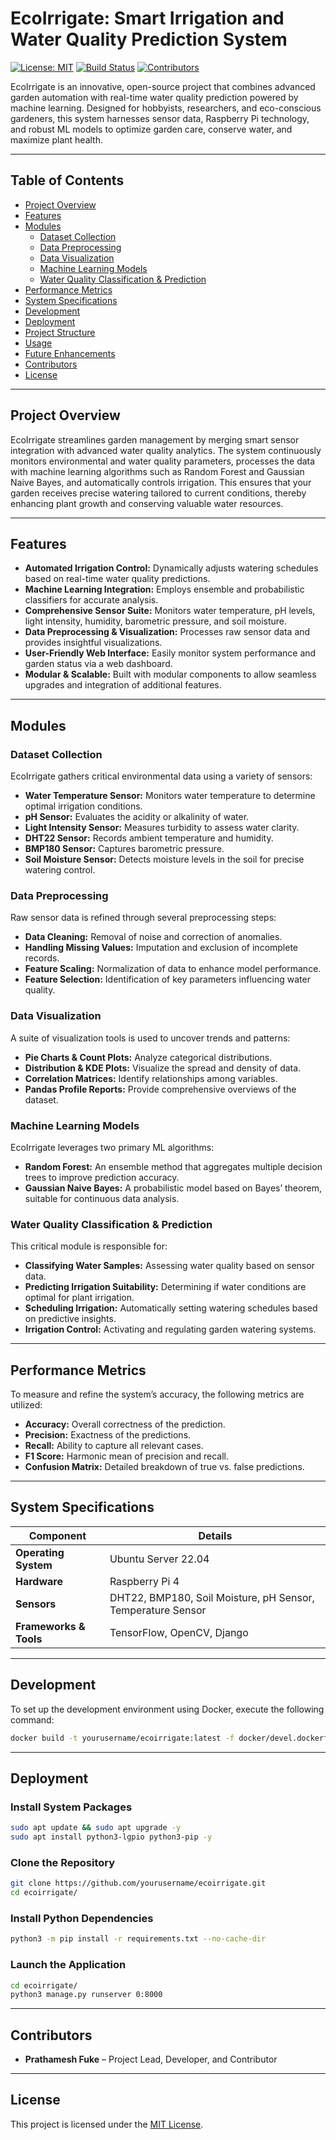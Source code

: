 # EcoIrrigate: Smart Irrigation and Water Quality Prediction System

[![License: MIT](https://img.shields.io/badge/License-MIT-yellow.svg)](https://opensource.org/licenses/MIT)
[![Build Status](https://travis-ci.com/yourusername/ecoirrigate.svg?branch=main)](https://travis-ci.com/yourusername/ecoirrigate)
[![Contributors](https://img.shields.io/github/contributors/yourusername/ecoirrigate)](https://github.com/yourusername/ecoirrigate/graphs/contributors)

EcoIrrigate is an innovative, open-source project that combines advanced garden automation with real-time water quality prediction powered by machine learning. Designed for hobbyists, researchers, and eco-conscious gardeners, this system harnesses sensor data, Raspberry Pi technology, and robust ML models to optimize garden care, conserve water, and maximize plant health.

---

## Table of Contents

- [Project Overview](#project-overview)
- [Features](#features)
- [Modules](#modules)
  - [Dataset Collection](#dataset-collection)
  - [Data Preprocessing](#data-preprocessing)
  - [Data Visualization](#data-visualization)
  - [Machine Learning Models](#machine-learning-models)
  - [Water Quality Classification & Prediction](#water-quality-classification--prediction)
- [Performance Metrics](#performance-metrics)
- [System Specifications](#system-specifications)
- [Development](#development)
- [Deployment](#deployment)
- [Project Structure](#project-structure)
- [Usage](#usage)
- [Future Enhancements](#future-enhancements)
- [Contributors](#contributors)
- [License](#license)

---

## Project Overview

EcoIrrigate streamlines garden management by merging smart sensor integration with advanced water quality analytics. The system continuously monitors environmental and water quality parameters, processes the data with machine learning algorithms such as Random Forest and Gaussian Naive Bayes, and automatically controls irrigation. This ensures that your garden receives precise watering tailored to current conditions, thereby enhancing plant growth and conserving valuable water resources.

---

## Features

- **Automated Irrigation Control:** Dynamically adjusts watering schedules based on real-time water quality predictions.
- **Machine Learning Integration:** Employs ensemble and probabilistic classifiers for accurate analysis.
- **Comprehensive Sensor Suite:** Monitors water temperature, pH levels, light intensity, humidity, barometric pressure, and soil moisture.
- **Data Preprocessing & Visualization:** Processes raw sensor data and provides insightful visualizations.
- **User-Friendly Web Interface:** Easily monitor system performance and garden status via a web dashboard.
- **Modular & Scalable:** Built with modular components to allow seamless upgrades and integration of additional features.

---

## Modules

### Dataset Collection

EcoIrrigate gathers critical environmental data using a variety of sensors:
- **Water Temperature Sensor:** Monitors water temperature to determine optimal irrigation conditions.
- **pH Sensor:** Evaluates the acidity or alkalinity of water.
- **Light Intensity Sensor:** Measures turbidity to assess water clarity.
- **DHT22 Sensor:** Records ambient temperature and humidity.
- **BMP180 Sensor:** Captures barometric pressure.
- **Soil Moisture Sensor:** Detects moisture levels in the soil for precise watering control.

### Data Preprocessing

Raw sensor data is refined through several preprocessing steps:
- **Data Cleaning:** Removal of noise and correction of anomalies.
- **Handling Missing Values:** Imputation and exclusion of incomplete records.
- **Feature Scaling:** Normalization of data to enhance model performance.
- **Feature Selection:** Identification of key parameters influencing water quality.

### Data Visualization

A suite of visualization tools is used to uncover trends and patterns:
- **Pie Charts & Count Plots:** Analyze categorical distributions.
- **Distribution & KDE Plots:** Visualize the spread and density of data.
- **Correlation Matrices:** Identify relationships among variables.
- **Pandas Profile Reports:** Provide comprehensive overviews of the dataset.

### Machine Learning Models

EcoIrrigate leverages two primary ML algorithms:
- **Random Forest:** An ensemble method that aggregates multiple decision trees to improve prediction accuracy.
- **Gaussian Naive Bayes:** A probabilistic model based on Bayes’ theorem, suitable for continuous data analysis.

### Water Quality Classification & Prediction

This critical module is responsible for:
- **Classifying Water Samples:** Assessing water quality based on sensor data.
- **Predicting Irrigation Suitability:** Determining if water conditions are optimal for plant irrigation.
- **Scheduling Irrigation:** Automatically setting watering schedules based on predictive insights.
- **Irrigation Control:** Activating and regulating garden watering systems.

---

## Performance Metrics

To measure and refine the system’s accuracy, the following metrics are utilized:
- **Accuracy:** Overall correctness of the prediction.
- **Precision:** Exactness of the predictions.
- **Recall:** Ability to capture all relevant cases.
- **F1 Score:** Harmonic mean of precision and recall.
- **Confusion Matrix:** Detailed breakdown of true vs. false predictions.

---

## System Specifications

| **Component**           | **Details**                                      |
|-------------------------|--------------------------------------------------|
| **Operating System**    | Ubuntu Server 22.04                              |
| **Hardware**            | Raspberry Pi 4                                   |
| **Sensors**             | DHT22, BMP180, Soil Moisture, pH Sensor, Temperature Sensor |
| **Frameworks & Tools**  | TensorFlow, OpenCV, Django                       |

---

## Development

To set up the development environment using Docker, execute the following command:

```bash
docker build -t yourusername/ecoirrigate:latest -f docker/devel.dockerfile .
```

---

## Deployment

### Install System Packages

```bash
sudo apt update && sudo apt upgrade -y
sudo apt install python3-lgpio python3-pip -y
```

### Clone the Repository

```bash
git clone https://github.com/yourusername/ecoirrigate.git
cd ecoirrigate/
```

### Install Python Dependencies

```bash
python3 -m pip install -r requirements.txt --no-cache-dir
```

### Launch the Application

```bash
cd ecoirrigate/
python3 manage.py runserver 0:8000
```

---

## Contributors

- **Prathamesh Fuke** – Project Lead, Developer, and Contributor

---

## License

This project is licensed under the [MIT License](LICENSE).
